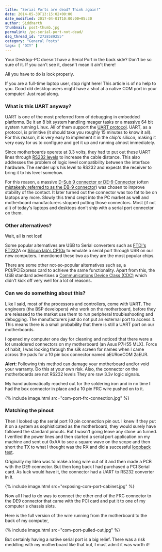```yaml
---
title: "Serial Ports are dead? Think again!"
date: 2014-05-30T13:15:02+00:00
date_modified: 2017-04-01T10:00:00+05:30
author: Siddharth
thumbnail: post-thumb.jpg
permalink: /pc-serial-port-not-dead/
dsq_thread_id: "2728589255"
category: "General Posts"
tags: [ "DIY" ]
---
```


<!--NoAds-->

Your Desktop-PC doesn't have a Serial Port in the back side? Don't be so sure of it. If you can't see it, doesn't mean it ain't there!

All you have to do is look properly.

If you are a full-time laptop user, stop right here! This article is of no help to you. Good old desktop users might have a shot at a native COM port in your computer! Just read along.

### What is this UART anyway?

UART is one of the most preferred form of debugging in embedded platforms. Be it an 8 bit system handling meager tasks or a massive 64 bit system running Linux. All of them support the [UART protocol](https://en.wikipedia.org/wiki/Universal_asynchronous_receiver/transmitter). UART, as a protocol, is primitive (it should take you roughly 15 minutes to know it all). For this reason, it is very easy to implement it in the chip's silicon, making it very easy for us to configure and get it up and running almost immediately.

Since motherboards operate at 3.3 volts, they had to put out these UART lines through [RS232 levels](https://en.wikipedia.org/wiki/RS-232) to increase the cable distance. This also addresses the problem of logic level compatibility between the interface hardware. The sender up's his level to RS232 and expects the receiver to bring it to his level somehow.

For this reason, a massive [D-Sub 9 connector or DE-9 Connector](https://en.wikipedia.org/wiki/D-subminiature) (often [mistakenly referred to as the DB-9 connector](http://www.nullmodem.com/DB-9.htm)) was chosen to improve stability of the contact. It later turned out the connector was too fat to be on laptops any more. Slowly this trend crept into the PC market as well and motherboard manufacturers stopped putting those connectors. Most (if not all) of today's laptops and desktops don't ship with a serial port connector on them.

### Other alternatives?

Wait, all is not lost!

Some popular alternatives are USB to Serial converters such as [FTDI's FT232](http://www.ftdichip.com/Products/ICs/FT232R.htm)A or [Silicon lab's CP10x](https://www.silabs.com/products/interface/usb-bridges/Pages/usb-bridges.aspx) to emulate a serial port through USB on our new computers. I mentioned these two as they are the most popular chips.

There are some other not-so-popular alternatives such as, a PCI/PCIExpress card to achieve the same functionality. Apart from this, the USB standard advertises a [Communications Device Class (CDC)](https://en.wikipedia.org/wiki/USB_communications_device_class) which didn't kick off very well for a lot of reasons.

### Can we do something about this?

Like I said, most of the processors and controllers, come with UART. The engineers (the BSP developers) who work on the motherboard, before they are released to the market use them to run peripheral troubleshooting and debugging. The manufacturers just do not put an external port to access it. This means there is a small probability that there is still a UART port on our motherboards.

I opened my computer one day for cleaning and noticed that there were a lot unsoldered connectors on my motherboard (an Asus P7H55 MLX). Force of habit, I was looking through the silk screen for names when I came across the pads for a 10 pin box connector named aEURoeCOM 2aEUR.

**Alert:** Following this method can damage your motherboard and/or void your warranty. Do this at your own risk. Also, the connector on the motherboards are not RS232 levels They are raw 3.3v logic signals.

My hand automatically reached out for the soldering iron and in no time I had the box connector in place and a 10 pin FRC wire pushed on to it.

{% include image.html src="com-port-frc-connection.jpg" %}

### Matching the pinout

Then I looked up the serial port 10 pin connection pin out. I knew if they put it on a system as sophisticated as the motherboard, they would surely have followed the standard pinouts. But I wasn't going leave any stone un turned. I verified the power lines and then started a serial port application on my machine and sent out 0xAA to see a square wave on the scope and then short the TX to what I thought was the RX and did a successful [loopback test](https://en.wikipedia.org/wiki/Loopback).

Originally my Idea was to make a long wire out of it and then made a PCB with the DE9 connector. But then long back I had purchased a PCI Serial card. As luck would have it, the connector had a UART to RS232 converter in it.

{% include image.html src="exposing-com-port-cabinet.jpg" %}

Now all I had to do was to connect the other end of the FRC connector to the DE9 connector that came with the PCI card and put it to one of my computer's chassis slots.

Here is the full version of the wire running from the motherboard to the back of my computer,

{% include image.html src="com-port-pulled-out.jpg" %}

But certainly having a native serial port is a big relief. There was a risk meddling with my motherboard like that but, I must admit it was worth it!
